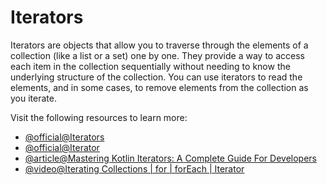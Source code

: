 # Iterators

Iterators are objects that allow you to traverse through the elements of a collection (like a list or a set) one by one. They provide a way to access each item in the collection sequentially without needing to know the underlying structure of the collection. You can use iterators to read the elements, and in some cases, to remove elements from the collection as you iterate.

Visit the following resources to learn more:

- [@official@Iterators](https://kotlinlang.org/docs/iterators.html)
- [@official@Iterator](https://kotlinlang.org/api/core/kotlin-stdlib/kotlin.collections/-iterator/)
- [@article@Mastering Kotlin Iterators: A Complete Guide For Developers](https://www.dhiwise.com/post/mastering-kotlin-iterators-a-complete-guide-for-developers)
- [@video@Iterating Collections | for | forEach | Iterator](https://www.youtube.com/watch?v=MXRNAw6Uem0)